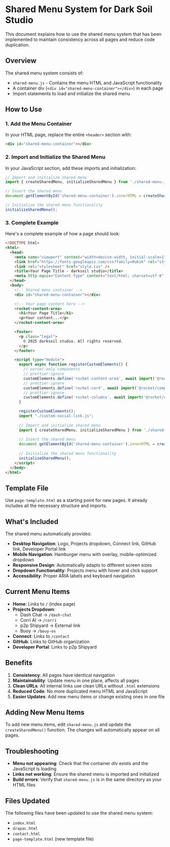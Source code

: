 # Shared Menu System for Dark Soil Studio

This document explains how to use the shared menu system that has been implemented to maintain consistency across all pages and reduce code duplication.

## Overview

The shared menu system consists of:
- `shared-menu.js` - Contains the menu HTML and JavaScript functionality
- A container div (`<div id="shared-menu-container"></div>`) in each page
- Import statements to load and initialize the shared menu

## How to Use

### 1. Add the Menu Container

In your HTML page, replace the entire `<header>` section with:

```html
<div id="shared-menu-container"></div>
```

### 2. Import and Initialize the Shared Menu

In your JavaScript section, add these imports and initialization:

```javascript
// Import and initialize shared menu
import { createSharedMenu, initializeSharedMenu } from './shared-menu.js';

// Insert the shared menu
document.getElementById('shared-menu-container').innerHTML = createSharedMenu();

// Initialize the shared menu functionality
initializeSharedMenu();
```

### 3. Complete Example

Here's a complete example of how a page should look:

```html
<!DOCTYPE html>
<html>
  <head>
    <meta name="viewport" content="width=device-width, initial-scale=1" />
    <link href="https://fonts.googleapis.com/css?family=Rubik" rel="stylesheet" />
    <link rel="stylesheet" href="style.css" />
    <title>Your Page Title - darksoil studio</title>
    <meta http-equiv="Content-Type" content="text/html; charset=utf-8" />
  </head>
  <body>
    <!-- Shared menu container -->
    <div id="shared-menu-container"></div>

    <!-- Your page content here -->
    <rocket-content-area>
      <h1>Your Page Title</h1>
      <p>Your content...</p>
    </rocket-content-area>

    <footer>
      <p class="legal">
        © 2025 darksoil studio. All rights reserved.
      </p>
    </footer>

    <script type="module">
      export async function registerCustomElements() {
        // server-only components
        // prettier-ignore
        customElements.define('rocket-content-area', await import('@rocket/components/content-area.js').then(m => m.RocketContentArea));
        // prettier-ignore
        customElements.define('rocket-card', await import('@rocket/components/card.js').then(m => m.RocketCard));
        // prettier-ignore
        customElements.define('rocket-columns', await import('@rocket/components/card.js').then(m => m.RocketColumns));
      }

      registerCustomElements();
      import "./custom-social-link.js";
      
      // Import and initialize shared menu
      import { createSharedMenu, initializeSharedMenu } from './shared-menu.js';
      
      // Insert the shared menu
      document.getElementById('shared-menu-container').innerHTML = createSharedMenu();
      
      // Initialize the shared menu functionality
      initializeSharedMenu();
    </script>
  </body>
</html>
```

## Template File

Use `page-template.html` as a starting point for new pages. It already includes all the necessary structure and imports.

## What's Included

The shared menu automatically provides:

- **Desktop Navigation**: Logo, Projects dropdown, Connect link, GitHub link, Developer Portal link
- **Mobile Navigation**: Hamburger menu with overlay, mobile-optimized dropdown
- **Responsive Design**: Automatically adapts to different screen sizes
- **Dropdown Functionality**: Projects menu with hover and click support
- **Accessibility**: Proper ARIA labels and keyboard navigation

## Current Menu Items

- **Home**: Links to `/` (index page)
- **Projects Dropdown**:
  - Dash Chat → `/dash-chat`
  - Corri AI → `/corri`
  - p2p Shipyard → External link
  - Buoy → `/bouy-os`
- **Connect**: Links to `/contact`
- **GitHub**: Links to GitHub organization
- **Developer Portal**: Links to p2p Shipyard

## Benefits

1. **Consistency**: All pages have identical navigation
2. **Maintainability**: Update menu in one place, affects all pages
3. **Clean URLs**: All internal links use clean URLs without `.html` extensions
4. **Reduced Code**: No more duplicated menu HTML and JavaScript
5. **Easier Updates**: Add new menu items or change existing ones in one file

## Adding New Menu Items

To add new menu items, edit `shared-menu.js` and update the `createSharedMenu()` function. The changes will automatically appear on all pages.

## Troubleshooting

- **Menu not appearing**: Check that the container div exists and the JavaScript is loading
- **Links not working**: Ensure the shared menu is imported and initialized
- **Build errors**: Verify that `shared-menu.js` is in the same directory as your HTML files

## Files Updated

The following files have been updated to use the shared menu system:
- `index.html`
- `drapac.html`
- `contact.html`
- `page-template.html` (new template file)
